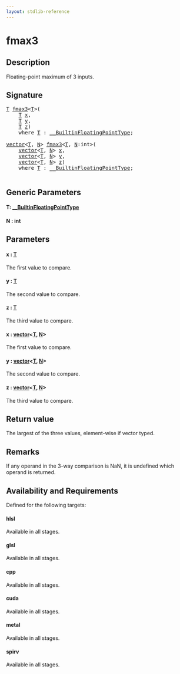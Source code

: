 ```yaml
---
layout: stdlib-reference
---
```


# fmax3

## Description

Floating-point maximum of 3 inputs.



## Signature 

<pre>
<a href="fmax3.html#typeparam-T" class="code_type">T</a> <a href="fmax3.html">fmax3</a>&lt;<a href="fmax3.html#typeparam-T" class="code_type">T</a>&gt;(
    <a href="fmax3.html#typeparam-T" class="code_type">T</a> <a href="fmax3.html#decl-x" class="code_param">x</a>,
    <a href="fmax3.html#typeparam-T" class="code_type">T</a> <a href="fmax3.html#decl-y" class="code_param">y</a>,
    <a href="fmax3.html#typeparam-T" class="code_type">T</a> <a href="fmax3.html#decl-z" class="code_param">z</a>)
    <span class='code_keyword'>where</span> <a href="fmax3.html#typeparam-T" class="code_type">T</a> : <a href="index.html" class="code_type">__BuiltinFloatingPointType</a>;

<a href="index.html" class="code_type">vector</a>&lt;<a href="fmax3.html#typeparam-T" class="code_type">T</a>, <a href="fmax3.html#decl-N" class="code_var">N</a>&gt; <a href="fmax3.html">fmax3</a>&lt;<a href="fmax3.html#typeparam-T" class="code_type">T</a>, <a href="fmax3.html#decl-N" class="code_var">N</a>:<span class="code_keyword">int</span>&gt;(
    <a href="index.html" class="code_type">vector</a>&lt;<a href="fmax3.html#typeparam-T" class="code_type">T</a>, <a href="fmax3.html#decl-N" class="code_var">N</a>&gt; <a href="fmax3.html#decl-x" class="code_param">x</a>,
    <a href="index.html" class="code_type">vector</a>&lt;<a href="fmax3.html#typeparam-T" class="code_type">T</a>, <a href="fmax3.html#decl-N" class="code_var">N</a>&gt; <a href="fmax3.html#decl-y" class="code_param">y</a>,
    <a href="index.html" class="code_type">vector</a>&lt;<a href="fmax3.html#typeparam-T" class="code_type">T</a>, <a href="fmax3.html#decl-N" class="code_var">N</a>&gt; <a href="fmax3.html#decl-z" class="code_param">z</a>)
    <span class='code_keyword'>where</span> <a href="fmax3.html#typeparam-T" class="code_type">T</a> : <a href="index.html" class="code_type">__BuiltinFloatingPointType</a>;

</pre>

## Generic Parameters

####  <a id="typeparam-T"></a>T: [\_\_BuiltinFloatingPointType](../interfaces/0_builtinfloatingpointtype-029hm/index)
####  <a id="decl-N"></a>N  : int

## Parameters

####  <a id="decl-x"></a>x  : [T](fmax3#typeparam-T)
The first value to compare.

####  <a id="decl-y"></a>y  : [T](fmax3#typeparam-T)
The second value to compare.

####  <a id="decl-z"></a>z  : [T](fmax3#typeparam-T)
The third value to compare.

####  <a id="decl-x"></a>x  : [vector](../types/vector/index)\<[T](../types/vector/index#typeparam-T), [N](../types/vector/index#decl-N)\>
The first value to compare.

####  <a id="decl-y"></a>y  : [vector](../types/vector/index)\<[T](../types/vector/index#typeparam-T), [N](../types/vector/index#decl-N)\>
The second value to compare.

####  <a id="decl-z"></a>z  : [vector](../types/vector/index)\<[T](../types/vector/index#typeparam-T), [N](../types/vector/index#decl-N)\>
The third value to compare.


## Return value
The largest of the three values, element-wise if vector typed.

## Remarks
If any operand in the 3-way comparison is NaN, it is undefined which operand is returned.


## Availability and Requirements

Defined for the following targets:

#### hlsl
Available in all stages.

#### glsl
Available in all stages.

#### cpp
Available in all stages.

#### cuda
Available in all stages.

#### metal
Available in all stages.

#### spirv
Available in all stages.



